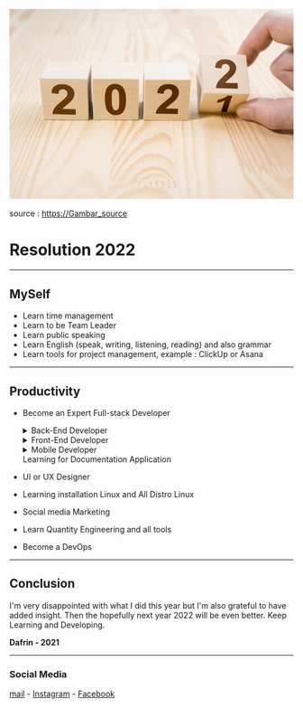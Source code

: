 ![2022.jpeg](2022.jpeg)

source : [https://Gambar_source](https://awsimages.detik.net.id/community/media/visual/2021/09/23/kalender-2022.jpeg?w=700&q=90)

# Resolution 2022

---

## MySelf

- Learn time management
- Learn to be Team Leader
- Learn public speaking
- Learn English (speak, writing, listening, reading) and also grammar
- Learn tools for project management, example : ClickUp or Asana

---

## Productivity

- Become an Expert Full-stack Developer
    <details>
    <summary>Back-End Developer</summary>

    + Laravel coming soon version 9 LTS and ecosystem, I will build clean code and TDD implementation

    + Codeigniter v4 implementation HMVC

    + Golang as the main weapon later
    </details>    
    
    <details>
    <summary>Front-End Developer</summary>

    + Vuejs v3 for implementation in Dashboard Admin
    </details>
    
    <details>
     <summary> Mobile Developer </summary>
     
    + I'm very interested in a flutter
    </details>
    Learning for Documentation Application
        
- UI or UX Designer
- Learning installation Linux and All Distro Linux
- Social media Marketing
- Learn Quantity Engineering and all tools
- Become a DevOps

---

## **Conclusion**

I'm very disappointed with what I did this year but I'm also grateful to have added insight. Then the hopefully next year 2022 will be even better.
Keep Learning and Developing.

**Dafrin - 2021**

---

### **Social Media**

[mail](masapin68@gmail.com) - [Instagram](https://instagram.com/fdm_0301) - [Facebook](https://www.facebook.com/dafrin.maulana.98/)
